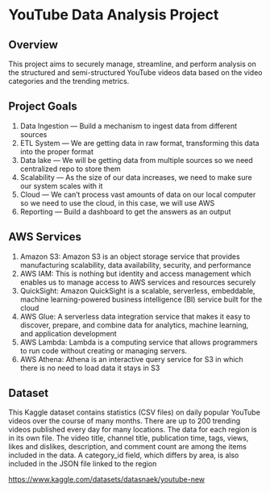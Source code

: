 # YouTube Data Analysis Project

## Overview

This project aims to securely manage, streamline, and perform analysis on the structured and semi-structured YouTube videos data based on the video categories and the trending metrics.

## Project Goals
1. Data Ingestion — Build a mechanism to ingest data from different sources
2. ETL System — We are getting data in raw format, transforming this data into the proper format
3. Data lake — We will be getting data from multiple sources so we need centralized repo to store them
4. Scalability — As the size of our data increases, we need to make sure our system scales with it
5. Cloud — We can’t process vast amounts of data on our local computer so we need to use the cloud, in this case, we will use AWS
6. Reporting — Build a dashboard to get the answers as an output

## AWS Services
1. Amazon S3: Amazon S3 is an object storage service that provides manufacturing scalability, data availability, security, and performance
2. AWS IAM: This is nothing but identity and access management which enables us to manage access to AWS services and resources securely
3. QuickSight: Amazon QuickSight is a scalable, serverless, embeddable, machine learning-powered business intelligence (BI) service built for the cloud
4. AWS Glue: A serverless data integration service that makes it easy to discover, prepare, and combine data for analytics, machine learning, and application development
5. AWS Lambda: Lambda is a computing service that allows programmers to run code without creating or managing servers.
6. AWS Athena: Athena is an interactive query service for S3 in which there is no need to load data it stays in S3

## Dataset
This Kaggle dataset contains statistics (CSV files) on daily popular YouTube videos over the course of many months. There are up to 200 trending videos published every day for many locations. The data for each region is in its own file. The video title, channel title, publication time, tags, views, likes and dislikes, description, and comment count are among the items included in the data. A category_id field, which differs by area, is also included in the JSON file linked to the region

https://www.kaggle.com/datasets/datasnaek/youtube-new
